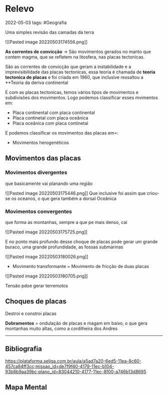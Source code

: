 # Relevo
2022-05-03
tags:  #Geografia 

Uma simples revisão das camadas da terra

![[Pasted image 20220503174556.png]]

**As correntes de convicção** → São movimentos gerados no manto que contem magma, que se refletem na litosfera, nas placas tectonicas.

São as correntes de convicção que geram a instabilidade e a imprevisibilidade das placas tectonicas, essa teoria é chamada de **teoria tectonica de placas** e foi criada em 1960, que inclusive ressaltou a **Teoria da deriva continental 

E com as placas tectonicas, temos vários tipos de movimentos e subdivisões dos movimentos. Logo podemos classificar esses mvimentos em:

* Placa continental com placa continental
* Placa continetal com placa oceânica
* Placa oceânica com placa continetal

E podemos classificar os movimentos das placas em=:

* Movimentos herogenéticos

## Movimentos das placas

### Movimentos divergentes  

que basicamente vai planando uma região

![[Pasted image 20220503175446.png]]
Que inclusive foi assim que criou-se os oceanos, o que gera também a dorsal Oceânica 

### Movimentos convergentes

que forma as montanhas, sempre a que pe mais denso, cai

![[Pasted image 20220503175725.png]]

E no ponto mais profundo desse choque de placas pode gerar um grande buraco, uma grande profundidade, as fossas submarinas

![[Pasted image 20220503180026.png]]

* Movimento transformante = Movimento de fricção de duas placas

![[Pasted image 20220503180705.png]]


Tensão pdoe gerar terremotos


## Choques de placas

Destroi e constroi placas 

**Dobramentos** =  ondulação de placas e magam em baixo, o que gera montanhas muito altas, como a cordilheira dos Andres




-----------------------------------------------
## Bibliografia

https://plataforma.seliga.com.br/aula/a5ad7a20-6ed5-11ea-8c60-457ca84ff3cc;missao_id=de7f9f40-4179-11ec-b104-93b6b9aa39bc;plano_id=83044210-4177-11ec-8f00-a746b13d8695

## Mapa Mental